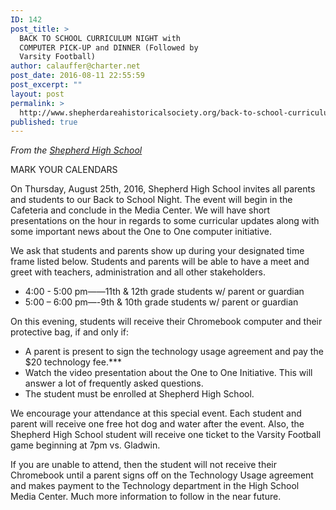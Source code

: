 ```yaml
---
ID: 142
post_title: >
  BACK TO SCHOOL CURRICULUM NIGHT with
  COMPUTER PICK-UP and DINNER (Followed by
  Varsity Football)
author: calauffer@charter.net
post_date: 2016-08-11 22:55:59
post_excerpt: ""
layout: post
permalink: >
  http://www.shepherdareahistoricalsociety.org/back-to-school-curriculum-night-with-computer-pick-up-and-dinner-followed-by-varsity-football/
published: true
---
```

<p class="c6 c8"><em>From the <a class="c7" href="https://www.google.com/url?q=https://www.facebook.com/shepherdmihs/posts/501041053424318&amp;sa=D&amp;ust=1470959537374000&amp;usg=AFQjCNFsPFMnYnfDGGMOnGiomscFTPHumA">Shepherd High School</a></em></p>
MARK YOUR CALENDARS

On Thursday, August 25th, 2016, Shepherd High School invites all parents and students to our Back to School Night. The event will begin in the Cafeteria and conclude in the Media Center. We will have short presentations on the hour in regards to some curricular updates along with some important news about the One to One computer initiative.

We ask that students and parents show up during your designated time frame listed below. Students and parents will be able to have a meet and greet with teachers, administration and all other stakeholders.
<ul class="c0 lst-kix_rn0fe8e6di83-0 start">
 	<li class="c6 c9 c5">4:00 - 5:00 pm——11th &amp; 12th grade students w/ parent or guardian</li>
 	<li class="c6 c5 c9">5:00 – 6:00 pm—-9th &amp; 10th grade students w/ parent or guardian</li>
</ul>
On this evening, students will receive their Chromebook computer and their protective bag, if and only if:
<ul class="c0 lst-kix_mxt0i1hv0w9m-0 start">
 	<li class="c4 c5">A parent is present to sign the technology usage agreement and pay the $20 technology fee.***</li>
 	<li class="c4 c5">Watch the video presentation about the One to One Initiative. This will answer a lot of frequently asked questions.</li>
 	<li class="c4 c5">The student must be enrolled at Shepherd High School.</li>
</ul>
We encourage your attendance at this special event. Each student and parent will receive one free hot dog and water after the event. Also, the Shepherd High School student will receive one ticket to the Varsity Football game beginning at 7pm vs. Gladwin.

If you are unable to attend, then the student will not receive their Chromebook until a parent signs off on the Technology Usage agreement and makes payment to the Technology department in the High School Media Center. Much more information to follow in the near future.